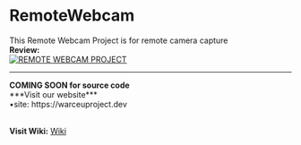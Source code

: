 # RemoteWebcam
This Remote Webcam Project is for remote camera capture<br>
<b>Review:</b><br>
[![REMOTE WEBCAM PROJECT](https://img.youtube.com/vi/OruiFg3oAe8/0.jpg)](https://www.youtube.com/watch?v=OruiFg3oAe8)

<hr>
<b>COMING SOON for source code</b><br />
***Visit our website***<br>
•site: https://warceuproject.dev<br>
<br>

<b>Visit Wiki:</b> [Wiki](https://github.com/WarceuProject/RemoteWebcam/wiki)
